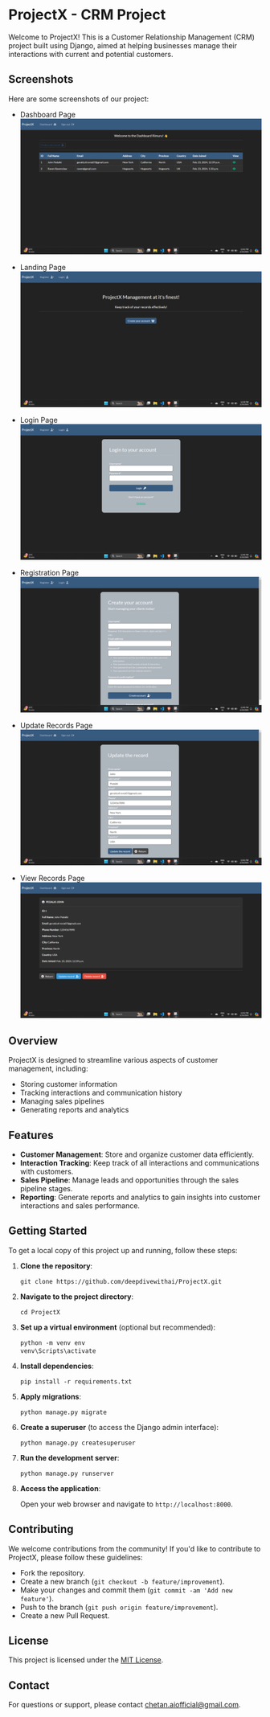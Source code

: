 # ProjectX - CRM Project

Welcome to ProjectX! This is a Customer Relationship Management (CRM) project built using Django, aimed at helping businesses manage their interactions with current and potential customers.

## Screenshots

Here are some screenshots of our project:

- Dashboard Page
  ![Dashboard Page](static/images/Dashboard%20Page.png)

- Landing Page
  ![Landing Page](static/images/Landing%20Page.png)

- Login Page
  ![Login Page](static/images/Login%20Page.png)

- Registration Page
  ![Registration Page](static/images/Registration%20Page.png)

- Update Records Page
  ![Update Records Page](static/images/Update%20Records%20Page.png)

- View Records Page
  ![View Records Page](static/images/View%20Records%20Page.png)

## Overview

ProjectX is designed to streamline various aspects of customer management, including:

- Storing customer information
- Tracking interactions and communication history
- Managing sales pipelines
- Generating reports and analytics

## Features

- **Customer Management**: Store and organize customer data efficiently.
- **Interaction Tracking**: Keep track of all interactions and communications with customers.
- **Sales Pipeline**: Manage leads and opportunities through the sales pipeline stages.
- **Reporting**: Generate reports and analytics to gain insights into customer interactions and sales performance.

## Getting Started

To get a local copy of this project up and running, follow these steps:

1. **Clone the repository**:

   ```
   git clone https://github.com/deepdivewithai/ProjectX.git
   ```

2. **Navigate to the project directory**:

   ```
   cd ProjectX
   ```

3. **Set up a virtual environment** (optional but recommended):

   ```
   python -m venv env
   venv\Scripts\activate
   ```

4. **Install dependencies**:

   ```
   pip install -r requirements.txt
   ```

5. **Apply migrations**:

   ```
   python manage.py migrate
   ```

6. **Create a superuser** (to access the Django admin interface):

   ```
   python manage.py createsuperuser
   ```

7. **Run the development server**:

   ```
   python manage.py runserver
   ```

8. **Access the application**:

   Open your web browser and navigate to `http://localhost:8000`.

## Contributing

We welcome contributions from the community! If you'd like to contribute to ProjectX, please follow these guidelines:

- Fork the repository.
- Create a new branch (`git checkout -b feature/improvement`).
- Make your changes and commit them (`git commit -am 'Add new feature'`).
- Push to the branch (`git push origin feature/improvement`).
- Create a new Pull Request.

## License

This project is licensed under the [MIT License](LICENSE).

## Contact

For questions or support, please contact [chetan.aiofficial@gmail.com](mailto:chetan.aiofficial@gmail.com).
